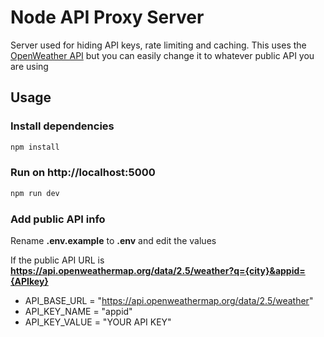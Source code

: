 # Node API Proxy Server

Server used for hiding API keys, rate limiting and caching. This uses the [OpenWeather API](https://openweathermap.org/api) but you can easily change it to whatever public API you are using

## Usage

### Install dependencies

```bash
npm install
```

### Run on http://localhost:5000

```bash
npm run dev
```

### Add public API info

Rename **.env.example** to **.env** and edit the values

If the public API URL is **https://api.openweathermap.org/data/2.5/weather?q={city}&appid={APIkey}**

- API_BASE_URL = "https://api.openweathermap.org/data/2.5/weather"
- API_KEY_NAME = "appid"
- API_KEY_VALUE = "YOUR API KEY"
